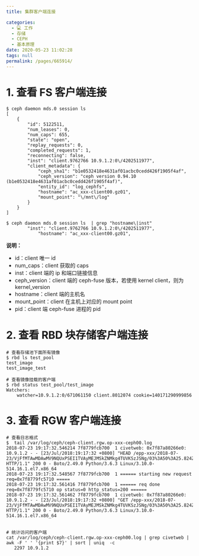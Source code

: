 ```yaml
---
title: 集群客户端连接

categories: 
  - 💻 工作
  - 存储
  - CEPH
  - 基本原理
date: 2020-05-23 11:02:28
tags: null
permalink: /pages/665914/
---
```


# 1. 查看 FS 客户端连接
```plain
$ ceph daemon mds.0 session ls
[
    {
        "id": 5122511,
        "num_leases": 0,
        "num_caps": 655,
        "state": "open",
        "replay_requests": 0,
        "completed_requests": 1,
        "reconnecting": false,
        "inst": "client.9762766 10.9.1.2:0\/4202511977",
        "client_metadata": {
            "ceph_sha1": "b1e0532418e4631af01acbc0cedd426f1905f4af",
            "ceph_version": "ceph version 0.94.10 (b1e0532418e4631af01acbc0cedd426f1905f4af)",
            "entity_id": "log_cephfs",
            "hostname": "ac_xxx-client00.gz01",
            "mount_point": "\/mnt\/log"
        }
    }
]

$ ceph daemon mds.0 session ls  | grep "hostname\|inst"
        "inst": "client.9762766 10.9.1.2:0\/4202511977",
            "hostname": "ac_xxx-client00.gz01",
```
**说明：**
 - id：client 唯一 id
 - num_caps：client 获取的 caps
 - inst：client 端的 ip 和端口链接信息
 - ceph_version：client 端的 ceph-fuse 版本，若使用 kernel client，则为 kernel_version
 - hostname：client 端的主机名
 - mount_point：client 在主机上对应的 mount point
 - pid：client 端 ceph-fuse 进程的 pid

# 2. 查看 RBD 块存储客户端连接
```plain
# 查看存储池下面所有镜像
$ rbd ls test_pool
test_image
test_image_test
 
# 查看镜像挂载的客户端
$ rbd status test_pool/test_image
Watchers:
    watcher=10.9.1.2:0/671061150 client.8012074 cookie=140171290999856 
```

# 3. 查看 RGW 客户端连接
```plain
# 查看日志格式
$  tail /var/log/ceph/ceph-client.rgw.op-xxx-ceph00.log
2018-07-23 19:17:32.546214 7f8779fcb700  1 civetweb: 0x7f87a80266e0: 10.9.1.2 - - [23/Jul/2018:19:17:32 +0800] "HEAD /epp-xxx/2018-07-23/VjFfMTAwMDAwMV9NQUxPSEI1TVAyMEJMSkZNMkg4TUVKSzJSNg/03%3A50%3A25.824Z/308357/SCfn3qka.png.lz4 HTTP/1.1" 200 0 - Boto/2.49.0 Python/3.6.3 Linux/3.10.0-514.16.1.el7.x86_64
2018-07-23 19:17:32.548567 7f8779fcb700  1 ====== starting new request req=0x7f8779fc5710 =====
2018-07-23 19:17:32.561416 7f8779fcb700  1 ====== req done req=0x7f8779fc5710 op status=0 http_status=200 ======
2018-07-23 19:17:32.561462 7f8779fcb700  1 civetweb: 0x7f87a80266e0: 10.9.1.2 - - [23/Jul/2018:19:17:32 +0800] "GET /epp-xxx/2018-07-23/VjFfMTAwMDAwMV9NQUxPSEI1TVAyMEJMSkZNMkg4TUVKSzJSNg/03%3A50%3A25.824Z/308357/SCfn3qka.png.lz4 HTTP/1.1" 200 0 - Boto/2.49.0 Python/3.6.3 Linux/3.10.0-514.16.1.el7.x86_64 
 
 
# 统计访问的客户端
cat /var/log/ceph/ceph-client.rgw.op-xxx-ceph00.log | grep civetweb | awk -F ' ' '{print $7}' | sort | uniq  -c
   2297 10.9.1.2
```
